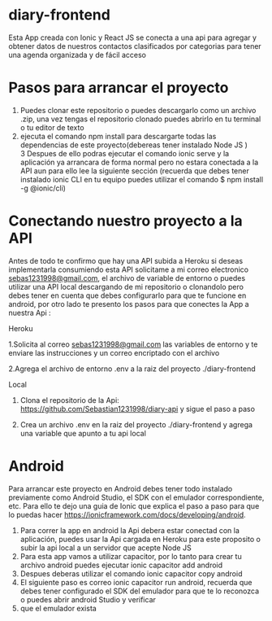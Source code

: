 # diary-frontend

Esta App creada con Ionic y React JS se conecta a una api para agregar y obtener datos de nuestros contactos clasificados por categorias para tener una agenda organizada y de 
fácil acceso 

# Pasos para arrancar el proyecto

1. Puedes clonar este repositorio o puedes descargarlo como un archivo .zip, una vez tengas el repositorio clonado puedes abrirlo en tu terminal o tu editor de texto 
2. ejecuta el comando npm install para descargarte todas las dependencias de este proyecto(debereas tener instalado Node JS )  
3  Despues de ello podras ejecutar el comando ionic serve y la aplicación ya arrancara de forma normal pero no estara conectada a la API aun para ello lee la siguiente sección
(recuerda que debes tener instalado ionic CLI en tu equipo puedes utilizar el comando $ npm install -g @ionic/cli)

# Conectando nuestro proyecto a la API

Antes de todo te confirmo que hay una API subida a Heroku si deseas implementarla consumiendo esta API solicitame a mi correo electronico sebas1231998@gmail.com, el archivo de variable de entorno 
o puedes utilizar una API local descargando de mi repositorio o clonandolo pero debes tener en cuenta que debes configurarlo para que te funcione en android, por otro lado te presento 
los pasos para que conectes la App a nuestra Api : 

Heroku

1.Solicita al correo sebas1231998@gmail.com las variables de entorno y te enviare las instrucciones y un correo encriptado con el archivo

2.Agrega el archivo de entorno .env a la raiz del proyecto ./diary-frontend

Local
1. Clona el repositorio de la Api: https://github.com/Sebastian1231998/diary-api y sigue el paso a paso 

2. Crea un archivo .env en la raiz del proyecto ./diary-frontend y agrega una variable que apunto a tu api local 

# Android 

Para arrancar este proyecto en Android debes tener todo instalado previamente como Android Studio, el SDK con el emulador correspondiente, etc. Para ello te dejo una guia 
de Ionic que explica el paso a paso para que lo puedas hacer https://ionicframework.com/docs/developing/android. 

1. Para correr la app en android la Api debera estar conectad con la aplicación, puedes usar la Api cargada en Heroku para este proposito o subir la api local a un servidor que acepte
Node JS 
2. Para esta app vamos a utilizar capacitor, por lo tanto para crear tu archivo android puedes ejecutar ionic capacitor add android 
3. Despues deberas utilizar el comando ionic capacitor copy android 
4. El siguiente paso es correo ionic capacitor run android, recuerda que debes tener configurado el SDK del emulador para que te lo reconozca o puedes abrir android Studio y verificar
5. que el emulador exista 



